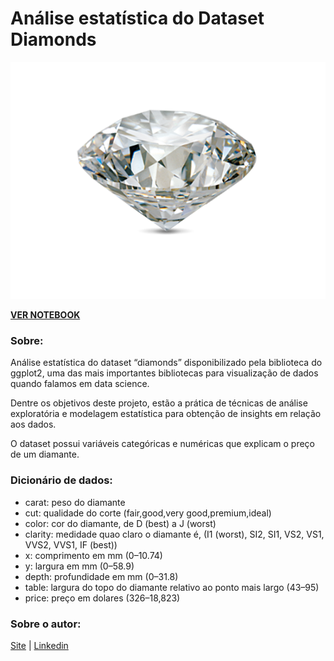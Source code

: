 # Análise estatística do Dataset Diamonds
![img](https://github.com/sandropenha/analise-estatistica-diamonds/blob/master/img/img.png)

**[VER NOTEBOOK](https://htmlpreview.github.io/?https://raw.githubusercontent.com/sandropenha/analise-estatistica-diamonds/master/files/scripts/analise_diamantes_notebook.html)**

### Sobre:
Análise estatística do dataset “diamonds” disponibilizado pela biblioteca do ggplot2, uma das mais importantes bibliotecas para visualização de dados quando falamos em data science.

Dentre os objetivos deste projeto, estão a prática de técnicas de análise exploratória e modelagem estatística para obtenção de insights em relação aos dados.

O dataset possui variáveis categóricas e numéricas que explicam o preço de um diamante.

### Dicionário de dados:
- carat: peso do diamante
- cut: qualidade do corte (fair,good,very good,premium,ideal)
- color: cor do diamante, de D (best) a J (worst)
- clarity: medidade quao claro o diamante é, (I1 (worst), SI2, SI1, VS2, VS1, VVS2, VVS1, IF (best))
- x: comprimento em mm (0–10.74)
- y: largura em mm (0–58.9)
- depth: profundidade em mm (0–31.8)
- table: largura do topo do diamante relativo ao ponto mais largo (43–95)
- price: preço em dolares ($326–$18,823)

### Sobre o autor:
[Site](https://www.sandropenha.com/) |
[Linkedin](https://www.linkedin.com/in/sandropenha/)
